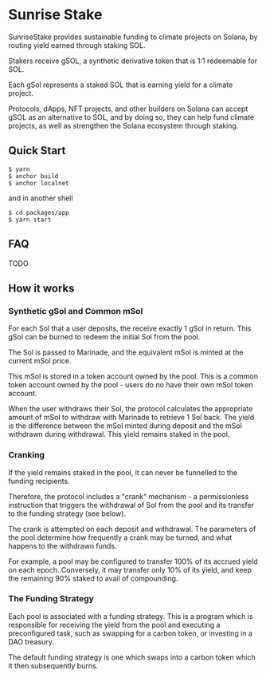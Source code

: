 # Sunrise Stake

SunriseStake provides sustainable funding to climate projects on Solana,
by routing yield earned through staking SOL.

Stakers receive gSOL, a synthetic derivative token that is 1:1 redeemable for SOL.

Each gSol represents a staked SOL that is earning yield for a climate project.

Protocols, dApps, NFT projects, and other builders on Solana can accept gSOL
as an alternative to SOL, and by doing so, they can help fund climate projects,
as well as strengthen the Solana ecosystem through staking.

## Quick Start

```shell
$ yarn
$ anchor build
$ anchor localnet
```

and in another shell

```shell
$ cd packages/app
$ yarn start
```

## FAQ

TODO

## How it works

### Synthetic gSol and Common mSol

For each Sol that a user deposits, the receive exactly 1 gSol in return. This gSol can be burned to redeem the initial Sol from the pool.

The Sol is passed to Marinade, and the equivalent mSol is minted at the current mSol price.

This mSol is stored in a token account owned by the pool. This is a common token account owned by the pool - users do no have their own mSol token account.

When the user withdraws their Sol, the protocol calculates the appropriate amount of mSol to withdraw with Marinade to retrieve 1 Sol back.
The yield is the difference between the mSol minted during deposit and the mSol withdrawn during withdrawal. This yield remains staked in the pool.

### Cranking

If the yield remains staked in the pool, it can never be funnelled to the funding recipients.

Therefore, the protocol includes a "crank" mechanism - a permissionless instruction that triggers the withdrawal of Sol from the pool
and its transfer to the funding strategy (see below).

The crank is attempted on each deposit and withdrawal.
The parameters of the pool determine how frequently a crank may be turned, and what happens to the withdrawn funds.

For example, a pool may be configured to transfer 100% of its accrued yield on each epoch.
Conversely, it may transfer only 10% of its yield, and keep the remaining 90% staked to avail of compounding.

### The Funding Strategy

Each pool is associated with a funding strategy. This is a program which is responsible for receiving the yield from the pool and executing a
preconfigured task, such as swapping for a carbon token, or investing in a DAO treasury.

The default funding strategy is one which swaps into a carbon token which it then subsequently burns. 
